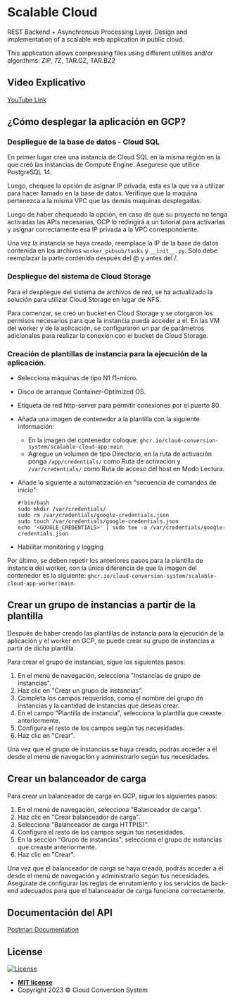 # Scalable Cloud

REST Backend + Asynchronous Processing Layer. Design and implementation of a scalable web application in public cloud.

This application allows compressing files using different utilities and/or algorithms: ZIP, 7Z, TAR.GZ, TAR.BZ2

## Video Explicativo

[YouTube Link](https://youtu.be/b2djxf8pJqo)

## ¿Cómo desplegar la aplicación en GCP?

### Despliegue de la base de datos - Cloud SQL

En primer lugar cree una instancia de Cloud SQL en la misma región en la que creó las instancias de Compute Engine. Asegurese que utilice PostgreSQL 14.

Luego, chequee la opción de asignar IP privada, esta es la que va a utilizar para hacer llamado en la base de datos.
Verifique que la maquina pertenezca a la misma VPC que las demás maquinas desplegadas.

Luego de haber chequeado la opción, en caso de que su proyecto no tenga activadas las APIs necesarias, GCP lo redirigirá a un tutorial para activarlas y asignar correctamente esa IP privada a la VPC correspondiente.

Una vez la instancia se haya creado, reemplace la IP de la base de datos contenida en los archivos `worker_pubsub/tasks` y `__init__.py`. Solo debe reemplazar la parte contenida después del @ y antes del /.

### Despliegue del sistema de Cloud Storage

Para el despliegue del sistema de archivos de red, se ha actualizado la solución para utilizar Cloud Storage en lugar de NFS.

Para comenzar, se creó un bucket en Cloud Storage y se otorgaron los permisos necesarios para que la instancia pueda acceder a él. En las VM del worker y de la aplicación, se configuraron un par de parámetros adicionales para realizar la conexión con el bucket de Cloud Storage.

### Creación de plantillas de instancia para la ejecución de la aplicación.

- Selecciona máquinas de tipo N1 f1-micro.
- Disco de arranque Container-Optimized OS.
- Etiqueta de red http-server para permitir conexiones por el puerto 80.
- Añada una imagen de contenedor a la plantilla con la siguiente información:
    - En la imagen del contenedor coloque: `ghcr.io/cloud-conversion-system/scalable-cloud-app:main`
    - Agregue un volumen de tipo Directorio, en la ruta de activación ponga ```/app/credentials/``` como Ruta de activación y ```/var/credentials/``` como Ruta de acceso del host en Modo Lectura.
- Añade lo siguiente a automatización en "secuencia de comandos de inicio":

    ```
    #!bin/bash
    sudo mkdir /var/credentials/
    sudo rm /var/credentials/google-credentials.json
    sudo touch /var/credentials/google-credentials.json
    echo '<GOOGLE_CREDENTIALS>' | sudo tee -a /var/credentials/google-credentials.json
    ```

- Habilitar monitoring y logging

Por último, se deben repetir los anteriores pasos para la plantilla de instancia del worker, con la única diferencia de que la imagen del contenedor es la siguiente: `ghcr.io/cloud-conversion-system/scalable-cloud-app-worker:main`.

## Crear un grupo de instancias a partir de la plantilla

Después de haber creado las plantillas de instancia para la ejecución de la aplicación y el worker en GCP, se puede crear su grupo de instancias a partir de dicha plantilla.

Para crear el grupo de instancias, sigue los siguientes pasos:

1. En el menú de navegación, selecciona "Instancias de grupo de instancias".
2. Haz clic en "Crear un grupo de instancias".
3. Completa los campos requeridos, como el nombre del grupo de instancias y la cantidad de instancias que deseas crear.
4. En el campo "Plantilla de instancia", selecciona la plantilla que creaste anteriormente.
5. Configura el resto de los campos según tus necesidades.
6. Haz clic en "Crear".

Una vez que el grupo de instancias se haya creado, podrás acceder a él desde el menú de navegación y administrarlo según tus necesidades.

## Crear un balanceador de carga

Para crear un balanceador de carga en GCP, sigue los siguientes pasos:

1. En el menú de navegación, selecciona "Balanceador de carga".
2. Haz clic en "Crear balanceador de carga".
3. Selecciona "Balanceador de carga HTTP(S)".
4. Configura el resto de los campos según tus necesidades.
5. En la sección "Grupo de instancias", selecciona el grupo de instancias que creaste anteriormente.
6. Haz clic en "Crear".

Una vez que el balanceador de carga se haya creado, podrás acceder a él desde el menú de navegación y administrarlo según tus necesidades. Asegúrate de configurar las reglas de enrutamiento y los servicios de back-end adecuados para que el balanceador de carga funcione correctamente.

## Documentación del API

[Postman Documentation](https://documenter.getpostman.com/view/11708390/2s93Y5NeWB)

## License

[![License](http://img.shields.io/:license-mit-blue.svg?style=flat-square)](http://badges.mit-license.org)

- **[MIT license](LICENSE)**
- Copyright 2023 © Cloud Conversion System
